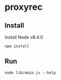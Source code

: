 # proxyrec


## Install

Install Node v8.4.0

```
npm install
```

## Run

```
node lib/main.js --help
```
